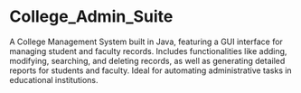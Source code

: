 # College_Admin_Suite
A College Management System built in Java, featuring a GUI interface for managing student and faculty records. Includes functionalities like adding, modifying, searching, and deleting records, as well as generating detailed reports for students and faculty. Ideal for automating administrative tasks in educational institutions.
